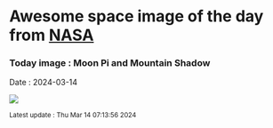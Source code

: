 
# Awesome space image of the day from [NASA](https://api.nasa.gov/)

### Today image : Moon Pi and Mountain Shadow
Date : 2024-03-14

![](https://apod.nasa.gov/apod/image/2403/MoonriseShadowDLopez_1024.jpg)

<small>Latest update : Thu Mar 14 07:13:56 2024</small>
        
